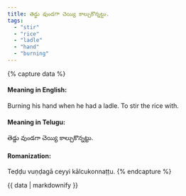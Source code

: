 ```yaml
---
title: తెడ్డు వుండగా చెయ్యి కాల్చుకొన్నట్టు.
tags:
  - "stir"
  - "rice"
  - "ladle"
  - "hand"
  - "burning"
---
```


{% capture data %}
#### Meaning in English:
Burning his hand when he had a ladle.
To stir the rice with.

#### Meaning in Telugu:
తెడ్డు వుండగా చెయ్యి కాల్చుకొన్నట్టు.

#### Romanization:
Teḍḍu vuṇḍagā ceyyi kālcukonnaṭṭu.
{% endcapture %}

{{ data | markdownify }}

